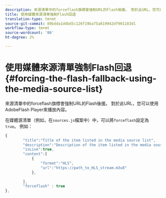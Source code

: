 ```yaml
---
description: 來源清單中的forceflash旗標會強制URL的Flash後援。 對於此URL，您可以使用AdobeFlash Player來播放內容。
title: 使用媒體來源清單強制Flash回退
translation-type: tm+mt
source-git-commit: 89bdda1d4bd5c126f19ba75a819942df901183d1
workflow-type: tm+mt
source-wordcount: '86'
ht-degree: 2%

---
```



# 使用媒體來源清單強制Flash回退{#forcing-the-flash-fallback-using-the-media-source-list}

來源清單中的forceflash旗標會強制URL的Flash後援。 對於此URL，您可以使用AdobeFlash Player來播放內容。

在媒體源清單（例如，在`sources.js`檔案中）中，可以將`forceflash`設定為`true`。 例如：

```js
{ 
        "title":"Title of the item listed in the media source list",
        "description":"Description of the item listed in the media source list",
        "isLive":true,
        "content":[ 
            { 
                "format":"HLS",
                "url":"https://path_to_HLS_stream.m3u8"
            },
 
        ],
        "forceflash" : true
},
```

